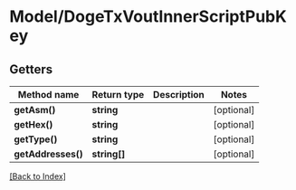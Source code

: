 # Model/DogeTxVoutInnerScriptPubKey

## Getters

Method name | Return type | Description | Notes
------------ | ------------- | ------------- | -------------
**getAsm()** | **string** |  | [optional]
**getHex()** | **string** |  | [optional]
**getType()** | **string** |  | [optional]
**getAddresses()** | **string[]** |  | [optional]

[[Back to Index]](../index.md)
